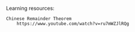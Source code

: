 Learning resources:

    Chinese Remainder Theorem
        https://www.youtube.com/watch?v=ru7mWZJlRQg
